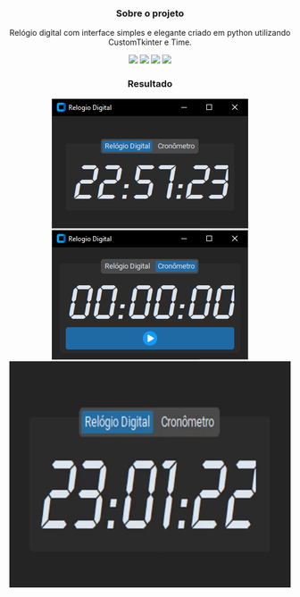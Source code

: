 <div align="center">
  
  ### Sobre o projeto
  Relógio digital com interface simples e elegante criado em python utilizando CustomTkinter e Time.
  
  [![](https://img.shields.io/badge/Python-3776AB?style=for-the-badge&logo=python&logoColor=white)](https://www.python.org/)
  [![](https://img.shields.io/badge/Customtkinter-V.5.1.2-blue?style=for-the-badge&logo=python&logoColor=white)](https://github.com/TomSchimansky/CustomTkinter)
    [![](https://img.shields.io/badge/Pillow-V.10.0.1-blue?style=for-the-badge&logo=python&logoColor=white)](https://github.com/python-pillow/Pillow)
  [![](https://img.shields.io/badge/Time-V.3.11.0-blue?style=for-the-badge&logo=python&logoColor=white)](https://docs.python.org/pt-br/3/library/time.html)

  ### Resultado
  <div>
    <img src="img/interface p1.png" type="image/png" alt="Interface p2" >
    <img src="img/interface p2.png" type="image/png" alt="Interface p2" >
    <img src="img/Relogio-Digital.gif" type="image/gif" alt="Qrcode_Bit gif" height=405><br>
  </div>
</div>
